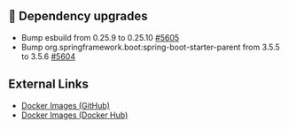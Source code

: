 ## 🔨 Dependency upgrades

- Bump esbuild from 0.25.9 to 0.25.10 [#5605](https://github.com/urlaubsverwaltung/urlaubsverwaltung/pull/5605)
- Bump org.springframework.boot:spring-boot-starter-parent from 3.5.5 to 3.5.6 [#5604](https://github.com/urlaubsverwaltung/urlaubsverwaltung/pull/5604)

## External Links

- [Docker Images (GitHub)](https://github.com/urlaubsverwaltung/urlaubsverwaltung/pkgs/container/urlaubsverwaltung%2Furlaubsverwaltung)
- [Docker Images (Docker Hub)](https://hub.docker.com/r/urlaubsverwaltung/urlaubsverwaltung)
